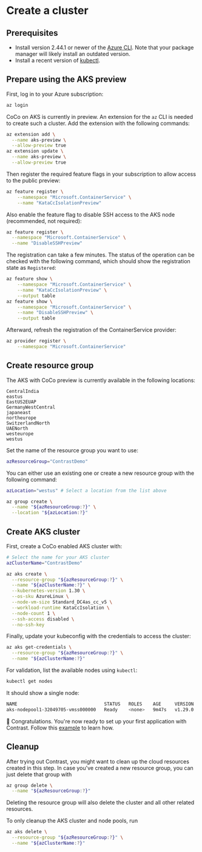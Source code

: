 # Create a cluster

## Prerequisites

- Install version 2.44.1 or newer of the
  [Azure CLI](https://docs.microsoft.com/en-us/cli/azure/). Note that your
  package manager will likely install an outdated version.
- Install a recent version of
  [kubectl](https://kubernetes.io/docs/tasks/tools/).

## Prepare using the AKS preview

First, log in to your Azure subscription:

```bash
az login
```

CoCo on AKS is currently in preview. An extension for the `az` CLI is needed to
create such a cluster. Add the extension with the following commands:

```bash
az extension add \
  --name aks-preview \
  --allow-preview true
az extension update \
  --name aks-preview \
  --allow-preview true
```

Then register the required feature flags in your subscription to allow access to
the public preview:

```bash
az feature register \
    --namespace "Microsoft.ContainerService" \
    --name "KataCcIsolationPreview"
```

Also enable the feature flag to disable SSH access to the AKS node (recommended,
not required):

```bash
az feature register \
  --namespace "Microsoft.ContainerService" \
  --name "DisableSSHPreview"
```

The registration can take a few minutes. The status of the operation can be
checked with the following command, which should show the registration state as
`Registered`:

```sh
az feature show \
    --namespace "Microsoft.ContainerService" \
    --name "KataCcIsolationPreview" \
    --output table
az feature show \
    --namespace "Microsoft.ContainerService" \
    --name "DisableSSHPreview" \
    --output table
```

Afterward, refresh the registration of the ContainerService provider:

```sh
az provider register \
    --namespace "Microsoft.ContainerService"
```

## Create resource group

The AKS with CoCo preview is currently available in the following locations:

```
CentralIndia
eastus
EastUS2EUAP
GermanyWestCentral
japaneast
northeurope
SwitzerlandNorth
UAENorth
westeurope
westus
```

Set the name of the resource group you want to use:

```bash
azResourceGroup="ContrastDemo"
```

You can either use an existing one or create a new resource group with the
following command:

```bash
azLocation="westus" # Select a location from the list above

az group create \
  --name "${azResourceGroup:?}" \
  --location "${azLocation:?}"
```

## Create AKS cluster

First, create a CoCo enabled AKS cluster with:

```sh
# Select the name for your AKS cluster
azClusterName="ContrastDemo"

az aks create \
  --resource-group "${azResourceGroup:?}" \
  --name "${azClusterName:?}" \
  --kubernetes-version 1.30 \
  --os-sku AzureLinux \
  --node-vm-size Standard_DC4as_cc_v5 \
  --workload-runtime KataCcIsolation \
  --node-count 1 \
  --ssh-access disabled \
  --no-ssh-key
```

Finally, update your kubeconfig with the credentials to access the cluster:

```bash
az aks get-credentials \
  --resource-group "${azResourceGroup:?}" \
  --name "${azClusterName:?}"
```

For validation, list the available nodes using `kubectl`:

```bash
kubectl get nodes
```

It should show a single node:

```bash
NAME                                STATUS   ROLES    AGE     VERSION
aks-nodepool1-32049705-vmss000000   Ready    <none>   9m47s   v1.29.0
```

🥳 Congratulations. You're now ready to set up your first application with
Contrast. Follow this [example](../../getting-started/overview.md) to learn how.

## Cleanup

After trying out Contrast, you might want to clean up the cloud resources
created in this step. In case you've created a new resource group, you can just
delete that group with

```sh
az group delete \
  --name "${azResourceGroup:?}"
```

Deleting the resource group will also delete the cluster and all other related
resources.

To only cleanup the AKS cluster and node pools, run

```sh
az aks delete \
  --resource-group "${azResourceGroup:?}" \
  --name "${azClusterName:?}"
```

